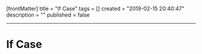 [frontMatter]
title = "If Case"
tags = []
created = "2019-02-15 20:40:47"
description = ""
published = false

---

# If Case